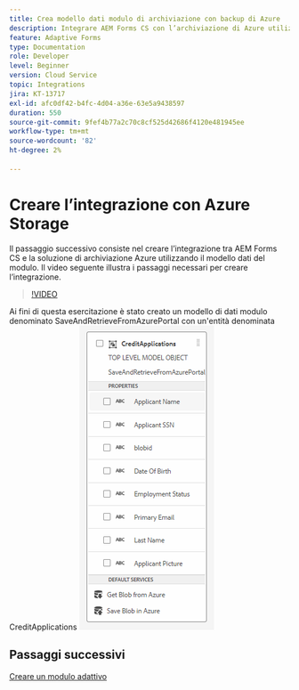 ```yaml
---
title: Crea modello dati modulo di archiviazione con backup di Azure
description: Integrare AEM Forms CS con l’archiviazione di Azure utilizzando il modello dati del modulo
feature: Adaptive Forms
type: Documentation
role: Developer
level: Beginner
version: Cloud Service
topic: Integrations
jira: KT-13717
exl-id: afc0df42-b4fc-4d04-a36e-63e5a9438597
duration: 550
source-git-commit: 9fef4b77a2c70c8cf525d42686f4120e481945ee
workflow-type: tm+mt
source-wordcount: '82'
ht-degree: 2%

---
```


# Creare l’integrazione con Azure Storage

Il passaggio successivo consiste nel creare l’integrazione tra AEM Forms CS e la soluzione di archiviazione Azure utilizzando il modello dati del modulo.
Il video seguente illustra i passaggi necessari per creare l’integrazione.

>[!VIDEO](https://video.tv.adobe.com/v/335385?quality=12&learn=on)

Ai fini di questa esercitazione è stato creato un modello di dati modulo denominato SaveAndRetrieveFromAzurePortal con un&#39;entità denominata CreditApplications
![fdm-entity](./assets/fdm-entity.png)

## Passaggi successivi

[Creare un modulo adattivo](./create-af.md)
